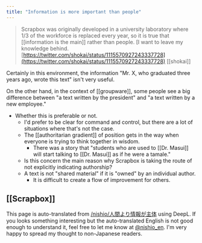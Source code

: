 ```yaml
---
title: "Information is more important than people"
---
```


> Scrapbox was originally developed in a university laboratory where 1/3 of the workforce is replaced every year, so it is true that [[information is the main]] rather than people. [I want to leave my knowledge behind.
[https://twitter.com/shokai/status/1115570927243337728](https://twitter.com/shokai/status/1115570927243337728) [[shokai]]

Certainly in this environment, the information "Mr. X, who graduated three years ago, wrote this text" isn't very useful.

On the other hand, in the context of [[groupware]], some people see a big difference between "a text written by the president" and "a text written by a new employee."
- Whether this is preferable or not.
    - I'd prefer to be clear for command and control, but there are a lot of situations where that's not the case.
    - The [[authoritarian gradient]] of position gets in the way when everyone is trying to think together in wisdom.
        - There was a story that "students who are used to [[Dr. Masui]] will start talking to [[Dr. Masui]] as if he were a tamale."
    - Is this concern the main reason why Scrapbox is taking the route of not explicitly indicating authorship?
    - A text is not "shared material" if it is "owned" by an individual author.
        - It is difficult to create a flow of improvement for others.

[[Scrapbox]]
---
This page is auto-translated from [/nishio/人間より情報が主体](https://scrapbox.io/nishio/人間より情報が主体) using DeepL. If you looks something interesting but the auto-translated English is not good enough to understand it, feel free to let me know at [@nishio_en](https://twitter.com/nishio_en). I'm very happy to spread my thought to non-Japanese readers.